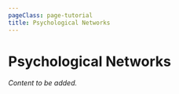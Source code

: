 ```yaml
---
pageClass: page-tutorial
title: Psychological Networks
---
```


# Psychological Networks

*Content to be added.*

